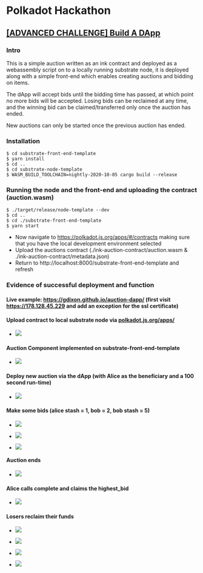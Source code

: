 # Polkadot Hackathon

## [[ADVANCED CHALLENGE] Build A DApp](https://gitcoin.co/issue/Polkadot-Network/hello-world-by-polkadot/2/100023928)

### Intro

This is a simple auction written as an ink contract and deployed as a webassembly script on to a locally running substrate node, it is deployed along with a simple front-end which enables creating auctions and bidding on items.

The dApp will accept bids until the bidding time has passed, at which point no more bids will be accepted. Losing bids can be reclaimed at any time, and the winning bid can be claimed/transferred only once the auction has ended.

New auctions can only be started once the previous auction has ended.

### Installation

```
$ cd substrate-front-end-template
$ yarn install
$ cd ..
$ cd substrate-node-template
$ WASM_BUILD_TOOLCHAIN=nightly-2020-10-05 cargo build --release
```

### Running the node and the front-end and uploading the contract (auction.wasm)

```
$ ./target/release/node-template --dev
$ cd ..
$ cd ./substrate-front-end-template
$ yarn start
```

- Now navigate to https://polkadot.js.org/apps/#/contracts making sure that you have the local development environment selected
- Upload the auctions contract (./ink-auction-contract/auction.wasm & ./ink-auction-contract/metadata.json)
- Return to http://localhost:8000/substrate-front-end-template and refresh

### Evidence of successful deployment and function

#### Live example: https://gdixon.github.io/auction-dapp/ (first visit https://178.128.45.229 and add an exception for the ssl certificate)

#### Upload contract to local substrate node via [polkadot.js.org/apps/](polkadot.js.org/apps/)

- ![](https://github.com/gdixon/polkadotHackathon/blob/main/auction-dapp/1-upload-wasm.png?raw=true)

#### Auction Component implemented on substrate-front-end-template

- ![](https://github.com/gdixon/polkadotHackathon/blob/main/auction-dapp/2-ink-auction.png?raw=true)

#### Deploy new auction via the dApp (with Alice as the beneficiary and a 100 second run-time)

- ![](https://github.com/gdixon/polkadotHackathon/blob/main/auction-dapp/3-new-auction.png?raw=true)

#### Make some bids (alice stash = 1, bob = 2, bob stash = 5)

- ![](https://github.com/gdixon/polkadotHackathon/blob/main/auction-dapp/4-alice-stash-bid.png?raw=true)

- ![](https://github.com/gdixon/polkadotHackathon/blob/main/auction-dapp/5-bob-bid.png?raw=true)

- ![](https://github.com/gdixon/polkadotHackathon/blob/main/auction-dapp/6-bob-stash-bid.png?raw=true)

#### Auction ends

- ![](https://github.com/gdixon/polkadotHackathon/blob/main/auction-dapp/7-auction-finished.png?raw=true)

#### Alice calls complete and claims the highest_bid

- ![](https://github.com/gdixon/polkadotHackathon/blob/main/auction-dapp/8-alice-calls-complete.png?raw=true)

#### Losers reclaim their funds

- ![](https://github.com/gdixon/polkadotHackathon/blob/main/auction-dapp/9-alice-stash-returnable-funds.png?raw=true)

- ![](https://github.com/gdixon/polkadotHackathon/blob/main/auction-dapp/10-alice-stash-retrieves-funds.png?raw=true)

- ![](https://github.com/gdixon/polkadotHackathon/blob/main/auction-dapp/11-bob-returnable-funds.png?raw=true)

- ![](https://github.com/gdixon/polkadotHackathon/blob/main/auction-dapp/12-bob-retrieves-funds.png?raw=true)
